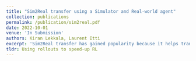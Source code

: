 ```yaml
---
title: "Sim2Real transfer using a Simulator and Real-world agent"
collection: publications
permalink: /publication/sim2real.pdf
date: 2022-10-01
venue: 'In Submission'
authors: Kiran Lekkala, Laurent Itti
excerpt: 'Sim2Real transfer has gained popularity because it helps transfer from inexpensive simulators to real-world. The objective of this paper is to solve a point-goal task in visual navigation using a set of learnable primitives. We collect trajectories from a sampled source and destination location in the simulator and extract primitives from that dataset. The primitives are then used to automatically label FPV and BEV observations, from the simulator along with real-world observations, which the entire model is trained. The goal is to predict which primitive to apply when the agent looks at a picture in the real-world, so that the agent can execute a set of actions to reach a given destination coordinate.'
tldr: Using rollouts to speed-up RL
---
```

